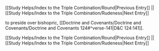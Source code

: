 [[Study Helps/Index to the Triple Combination/Round|Previous Entry]]  ||  [[Study Helps/Index to the Triple Combination/Rudeness|Next Entry]]

 to preside over bishopric, [[Doctrine and Covenants/Doctrine and Covenants/Doctrine and Covenants 124#^verse-141|D&C 124:141]].

[[Study Helps/Index to the Triple Combination/Round|Previous Entry]]  ||  [[Study Helps/Index to the Triple Combination/Rudeness|Next Entry]]